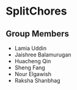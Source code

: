 # SplitChores

## Group Members

- Lamia Uddin
- Jaishree Balamurugan
- Huacheng Qin
- Sheng Fang
- Nour Elgawish
- Raksha Shanbhag
